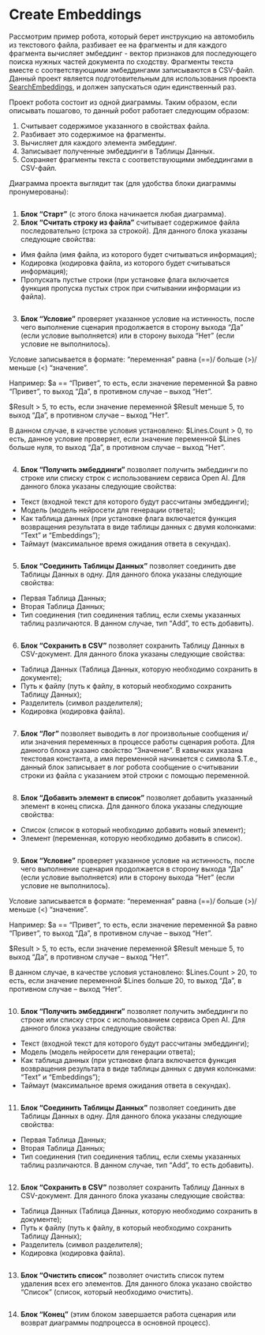 # Create Embeddings

Рассмотрим пример робота, который берет инструкцию на автомобиль из текстового файла, разбивает ее на фрагменты и для каждого фрагмента вычисляет эмбеддинг - вектор признаков для последующего поиска нужных частей документа по сходству. Фрагменты текста вместе с соответствующими эмбеддингами записываются в CSV-файл. Данный проект является подготовительным для использования проекта [SearchEmbeddings](search-embeddings.md), и должен запускаться один единственный раз.

Проект робота состоит из одной диаграммы. Таким образом, если описывать пошагово, то данный робот работает следующим образом:

1. Считывает содержимое указанного в свойствах файла.
2. Разбивает это содержимое на фрагменты.
3. Вычисляет для каждого элемента эмбеддинг.
4. Записывает полученные эмбеддинги в Таблицы Данных.
5. Сохраняет фрагменты текста с соответствующими эмбеддингами в CSV-файл.

Диаграмма проекта выглядит так (для удобства блоки диаграммы пронумерованы):

<figure><img src="https://lh7-rt.googleusercontent.com/docsz/AD_4nXeqeFXEghBrEJHcfvZaTCQI1NahBcJyOoAIbOyxr2zvX7kNyLHk16bUBauM79_VAn14Y87DSstQ3cgnFgu-SgTFZflvWzpo6naDc9n8MBYXerk0v_IW29BXiuukSLkr1zjoPDbbkB8lMm38UusKN_b-tyNp?key=2EX7NdvOOR4JJxCrOTqjfg" alt=""><figcaption></figcaption></figure>

1. **Блок “Старт”** (с этого блока начинается любая диаграмма).
2. **Блок “Считать строку из файла”** считывает содержимое файла последовательно (строка за строкой). Для данного блока указаны следующие свойства:

* Имя файла (имя файла, из которого будет считываться информация);
* Кодировка (кодировка файла, из которого будет считываться информация);
* Пропускать пустые строки (при установке флага включается функция пропуска пустых строк при считывании информации из файла).

<figure><img src="https://lh7-rt.googleusercontent.com/docsz/AD_4nXfnauS1JofV8ELk4693-5QZDuuKayN9ePsVQT2RxZ5tDDgShbJfCqFyMewelWsZVVKatZpfZUzOtY1RzVendsUsxfwV9duCCwjxCGwoRZlr-rW1XwxF6vDyJ9RuwoI0v1La_DPDFxGONrUrkQbkO9XAiGxB?key=2EX7NdvOOR4JJxCrOTqjfg" alt=""><figcaption></figcaption></figure>

3. **Блок “Условие”** проверяет указанное условие на истинность, после чего выполнение сценария продолжается в сторону выхода “Да” (если условие выполняется) или в сторону выхода “Нет” (если условие не выполнилось).&#x20;

Условие записывается в формате: “переменная” равна (==)/ больше (>)/ меньше (<) “значение”.&#x20;

Например: $a == “Привет”, то есть, если значение переменной $a равно “Привет”, то выход “Да”, в противном случае – выход “Нет”.

$Result > 5, то есть, если значение переменной $Result меньше 5, то выход “Да”, в противном случае – выход “Нет”.

В данном случае, в качестве условия установлено: $Lines.Count > 0, то есть, данное условие проверяет, если значение переменной $Lines больше нуля, то выход “Да”, в противном случае – выход “Нет”.

<figure><img src="https://lh7-rt.googleusercontent.com/docsz/AD_4nXfa-l3C_PRVCFhonw8r-jsJ3SxFNqb7mclAsVC3akc4KC-f183-YOWOaTRich6-ut0XK_3n4NtowI3hX_5a3kyYeO3Kx-43CC0BckGSv09u9t4R13gW1ygndCxls17VZcwQLGpUsrZ3yjF_R-clVU_P9J41?key=2EX7NdvOOR4JJxCrOTqjfg" alt=""><figcaption></figcaption></figure>

4. **Блок “Получить эмбеддинги”** позволяет получить эмбеддинги по строке или списку строк с использованием сервиса Open AI. Для данного блока указаны следующие свойства:

* Текст (входной текст для которого будут рассчитаны эмбеддинги);
* Модель (модель нейросети для генерации ответа);
* Как таблица данных (при установке флага включается функция возвращения результата в виде таблицы данных с двумя колонками: “Text” и “Embeddings”);
* Таймаут (максимальное время ожидания ответа в секундах).

<figure><img src="https://lh7-rt.googleusercontent.com/docsz/AD_4nXfa-l3C_PRVCFhonw8r-jsJ3SxFNqb7mclAsVC3akc4KC-f183-YOWOaTRich6-ut0XK_3n4NtowI3hX_5a3kyYeO3Kx-43CC0BckGSv09u9t4R13gW1ygndCxls17VZcwQLGpUsrZ3yjF_R-clVU_P9J41?key=2EX7NdvOOR4JJxCrOTqjfg" alt=""><figcaption></figcaption></figure>

5. **Блок “Соединить Таблицы Данных”** позволяет соединить две Таблицы Данных в одну. Для данного блока указаны следующие свойства:

* Первая Таблица Данных;
* Вторая Таблица Данных;
* Тип соединения (тип соединения таблиц, если схемы указанных таблиц различаются. В данном случае, тип “Add”, то есть добавить).

<figure><img src="https://lh7-rt.googleusercontent.com/docsz/AD_4nXcFJzDLfU3eTOlFkjG77aXHdZG0mpHS4ro-l9wr3vK6DVDKXI1fszYBalQRBztSnTPqDM5AK4ZZ90JC19gvtdi7EEuZsBEbOzWdls6glvy-Tt4V9XjCZBN91yeRqWF-7Qo2_TbuxlA37zrQoHvtClQocxzf?key=2EX7NdvOOR4JJxCrOTqjfg" alt=""><figcaption></figcaption></figure>

6. **Блок “Сохранить в CSV”** позволяет сохранить Таблицу Данных в CSV-документ. Для данного блока указаны следующие свойства:

* Таблица Данных (Таблица Данных, которую необходимо сохранить в документе);
* Путь к файлу (путь к файлу, в который необходимо сохранить Таблицу Данных);
* Разделитель (символ разделителя);
* Кодировка (кодировка файла).

<figure><img src="https://lh7-rt.googleusercontent.com/docsz/AD_4nXdm7Hy8zb6DHe1qizlhP3mMJGD2D6G_pKxSJDZr2WbJe17nOqyUWTjjRGnweZCfvMxUhxBN5EKAKIWx9TgQW9jNAv92qbk00wgC4G216o-nWaZcMfrCIZbiST4HLe3N6trmkfXJEbYer3LUTUXZShKiFNs?key=2EX7NdvOOR4JJxCrOTqjfg" alt=""><figcaption></figcaption></figure>

7. **Блок “Лог”** позволяет выводить в лог произвольные сообщения и/или значения переменных в процессе работы сценария робота. Для данного блока указано свойство “Значение”. В кавычках указана текстовая константа, а имя переменной начинается с символа $.Т.е., данный блок записывает в лог робота сообщение о считывании строки из файла с указанием этой строки с помощью переменной.

<figure><img src="https://lh7-rt.googleusercontent.com/docsz/AD_4nXdsANztAn7ZTGLAB_TI68D0gBexaQhwPGRSEIxPYsyZx4UKqGy_bh7O1trBk4wdSxYmme8sEKPNKS6HC00El_tsbc1D_vp0ml5zpD1s_AFukl6Gpu-ySXBMc0JDxiqLyc90nZNTqarzzOIa3VXnZ54sfO1q?key=2EX7NdvOOR4JJxCrOTqjfg" alt=""><figcaption></figcaption></figure>

8. **Блок “Добавить элемент в список”** позволяет добавить указанный элемент в конец списка. Для данного блока указаны следующие свойства:

* Список (список в который необходимо добавить новый элемент);
* Элемент (переменная, которую необходимо добавить в список).

<figure><img src="https://lh7-rt.googleusercontent.com/docsz/AD_4nXc2vHe-GAj8Io3KgP9MxDpR-Q6QyHF1KSvP9O1x0UIGzEEZkh2cv-GQztoce04aIS7Byv7pXB3SO7Ovrt398hxuaNaeJBxFD8ghC_git18fl9Kf6s7ItBALKNZMAByMQLxyHzGuhBcUNLnXNeF72g8BknM?key=2EX7NdvOOR4JJxCrOTqjfg" alt=""><figcaption></figcaption></figure>

9. **Блок “Условие”** проверяет указанное условие на истинность, после чего выполнение сценария продолжается в сторону выхода “Да” (если условие выполняется) или в сторону выхода “Нет” (если условие не выполнилось).&#x20;

Условие записывается в формате: “переменная” равна (==)/ больше (>)/ меньше (<) “значение”.&#x20;

Например: $a == “Привет”, то есть, если значение переменной $a равно “Привет”, то выход “Да”, в противном случае – выход “Нет”.

$Result > 5, то есть, если значение переменной $Result меньше 5, то выход “Да”, в противном случае – выход “Нет”.

В данном случае, в качестве условия установлено: $Lines.Count > 20, то есть, если значение переменной $Lines больше 20, то выход “Да”, в противном случае – выход “Нет”.

<figure><img src="https://lh7-rt.googleusercontent.com/docsz/AD_4nXfFmWCp-UTvYnzcBwrKxZjoRb0MJPixptgLJk5e00ihRJwVw2cNhAlysg2351x5h-BrfzqQCJjJGJ2J4GRUo-o84BaDj2e0eufJ5jIKgXycFDZSfNVNCWUElSZAXzxCJTZyXe1Jx71GyHydV3D96Ju2EA-e?key=2EX7NdvOOR4JJxCrOTqjfg" alt=""><figcaption></figcaption></figure>

10. **Блок “Получить эмбеддинги”** позволяет получить эмбеддинги по строке или списку строк с использованием сервиса Open AI. Для данного блока указаны следующие свойства:

* Текст (входной текст для которого будут рассчитаны эмбеддинги);
* Модель (модель нейросети для генерации ответа);
* Как таблица данных (при установке флага включается функция возвращения результата в виде таблицы данных с двумя колонками: “Text” и “Embeddings”);
* Таймаут (максимальное время ожидания ответа в секундах).

<figure><img src="https://lh7-rt.googleusercontent.com/docsz/AD_4nXepwSilXC_cllvFbDFyFaMVyvVlc2_axeN3z8QrEb4kEj05uMudA4vL91vle05FfBRQ9GRSa7ImDSynQBblmy1fwa0S8RgAXmOoofSD9SJysRvCPnJaynZjLv5YqqPXBHWzNTT2u2LzLJ4WagvaDk83mXi4?key=2EX7NdvOOR4JJxCrOTqjfg" alt=""><figcaption></figcaption></figure>

11. **Блок “Соединить Таблицы Данных”** позволяет соединить две Таблицы Данных в одну. Для данного блока указаны следующие свойства:

* Первая Таблица Данных;
* Вторая Таблица Данных;
* Тип соединения (тип соединения таблиц, если схемы указанных таблиц различаются. В данном случае, тип “Add”, то есть добавить).

<figure><img src="https://lh7-rt.googleusercontent.com/docsz/AD_4nXfKbeXW7xmQUmm2QUo2SptN_Sy3TmtXvAGKezoGsBV_YZ6m2rViGM2zPrE_oJGoCVb0QOTBWsgPpb1gePZvUWRaJ9uc_dUla_dpAm39FLPZLUlo7GqdNzTuMcdIWpapTxi3ZPYDb1SgE76K13SLvuH9dKc?key=2EX7NdvOOR4JJxCrOTqjfg" alt=""><figcaption></figcaption></figure>

12. **Блок “Сохранить в CSV”** позволяет сохранить Таблицу Данных в CSV-документ. Для данного блока указаны следующие свойства:

* Таблица Данных (Таблица Данных, которую необходимо сохранить в документе);
* Путь к файлу (путь к файлу, в который необходимо сохранить Таблицу Данных);
* Разделитель (символ разделителя);
* Кодировка (кодировка файла).

<figure><img src="https://lh7-rt.googleusercontent.com/docsz/AD_4nXfWM5DkrV0izVAXoc3QDlpUamkCK2BeeaRRc2h__RG1TOrqOThH7Jq6cCzelcJXfOLnplf564i5pkD5UZw0thgl6dPywh3VB5HQ0iv52oi0uyI3QQW09oUFRVCiwKdnM0dvetDlvYCHkP1yfkI0tyl5To0?key=2EX7NdvOOR4JJxCrOTqjfg" alt=""><figcaption></figcaption></figure>

13. **Блок “Очистить список”** позволяет очистить список путем удаления всех его элементов. Для данного блока указано свойство “Список” (список, который необходимо очистить).

<figure><img src="https://lh7-rt.googleusercontent.com/docsz/AD_4nXcbGlCf-VwsKDHABp-ZYixyU_k8Hc6D48UD1XPnRD2s9NBMbPk_boXQ-DSl0m_DtPAcfGntoWd_y7o1OJGnLXuDzj1q7kjiEzzY7CIy6dqHLKS419PdUlqvnkhnYZIEQ8Lylvmghb1uzYT4y28keGi0PiSf?key=2EX7NdvOOR4JJxCrOTqjfg" alt=""><figcaption></figcaption></figure>

14. **Блок “Конец”** (этим блоком завершается работа сценария или возврат диаграммы подпроцесса в основной процесс).
